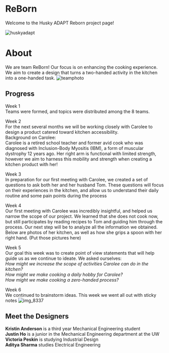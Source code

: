 # ReBorn
Welcome to the Husky ADAPT Reborn project page!


![huskyadapt](https://user-images.githubusercontent.com/32558447/33237175-360148da-d221-11e7-926b-5a83a1c08ed2.jpg)


# About
We are team ReBorn! Our focus is on enhancing the cooking experience. We aim to create a design that turns a two-handed activity in the kitchen into a one-handed task. 
![teamphoto](https://user-images.githubusercontent.com/32558447/33237153-30846460-d220-11e7-9968-3aeba5646317.jpg)

## Progress
Week 1 <br>
Teams were formed, and topics were distributed among the 8 teams.

Week 2 <br>
For the next several months we will be working closely with Carolee to design a product catered toward kitchen accessibility. <br>
Background on Carolee: <br>
Carolee is a retired school teacher and former avid cook who was diagnosed with Inclusion-Body Myositis (IBM), a form of muscular dystrophy 12 years ago. Her right arm is functional with limited strength, however we aim to harness this mobility and strength when creating a kitchen product with her! 

Week 3 <br>
In preparation for our first meeting with Carolee, we created a set of questions to ask both her and her husband Tom. These questions will focus on their experiences in the kitchen, and allow us to understand their daily routine and some pain points during the process

Week 4 <br>
Our first meeting with Carolee was incredibly insightful, and helped us narrow the scope of our project. We learned that she does not cook now, but still participates by reading recipes to Tom and guiding him through the process. Our next step will be to analyze all the information we obtained. Below are photos of her kitchen, as well as how she grips a spoon with her right hand. 
(Put those pictures here)

Week 5 <br>
Our goal this week was to create point of view statements that will help guide us as we continue to ideate. We asked ourselves: <br>
*How might we increase the scope of activities Carolee can do in the kitchen? <br>
How might we make cooking a daily hobby for Carolee? <br>
How might we make cooking a zero-handed process?* <br>

Week 6 <br>
We continued to brainstorm ideas. This week we went all out with sticky notes
![img_8337](https://user-images.githubusercontent.com/32558447/33237199-b5695dba-d221-11e7-8bb2-c9068b2e9891.jpg)


## Meet the Designers
**Kristin Anderson** is a third year Mechanical Engineering student <br>
**Justin Ho** is a junior in the Mechanical Engineering department at the UW <br>
**Victoria Peskin** is studying Industrial Design <br>
**Aditya Sharma** studies Electrical Engineering <br>
